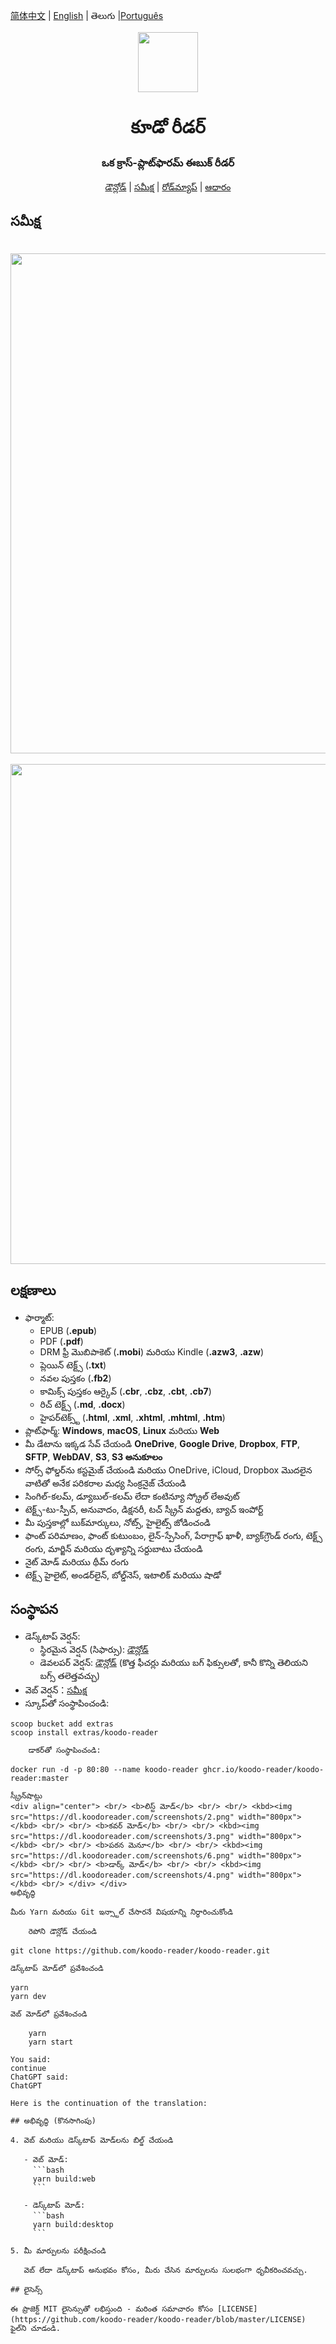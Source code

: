 <div align="left">

[简体中文](https://github.com/koodo-reader/koodo-reader/blob/master/README_cn.md) | [English](https://github.com/koodo-reader/koodo-reader/blob/master/README.md) | తెలుగు |[Português](https://github.com/koodo-reader/koodo-reader/blob/master/README_pt.md)

</div>

<div align="center" >
  <img src="https://dl.koodoreader.com/screenshots/logo.png" width="96px" height="96px"/>
</div>

<h1 align="center">
  కూడో రీడర్
</h1>

<h3 align="center">
  ఒక క్రాస్-ప్లాట్‌ఫారమ్ ఈబుక్ రీడర్
</h3>
<div align="center">

[డౌన్లోడ్](https://koodoreader.com/en) | [సమీక్ష](https://web.koodoreader.com) | [రోడ్‌మ్యాప్](https://koodoreader.com/en/roadmap) | [ఆధారం](https://koodoreader.com/en/document)

</div>

## సమీక్ష

<div align="center">
  <br/>
  <kbd><img src="https://dl.koodoreader.com/screenshots/1.png" width="800px"></kbd>
  <br/>
  <br/>
  <kbd><img src="https://dl.koodoreader.com/screenshots/5.png" width="800px"></kbd>
  <br/>
</div>

## లక్షణాలు

- ఫార్మాట్:
  - EPUB (**.epub**)
  - PDF (**.pdf**)
  - DRM ఫ్రీ మొబిపాకెట్ (**.mobi**) మరియు Kindle (**.azw3**, **.azw**)
  - ప్లెయిన్ టెక్ట్స్ (**.txt**)
  - నవల పుస్తకం (**.fb2**)
  - కామిక్స్ పుస్తకం ఆర్కైవ్ (**.cbr**, **.cbz**, **.cbt**, **.cb7**)
  - రిచ్ టెక్ట్స్ (**.md**, **.docx**)
  - హైపర్‌టెక్స్ట్ (**.html**, **.xml**, **.xhtml**, **.mhtml**, **.htm**)
- ప్లాట్‌ఫార్మ్: **Windows**, **macOS**, **Linux** మరియు **Web**
- మీ డేటాను ఇక్కడ సేవ్ చేయండి **OneDrive**, **Google Drive**, **Dropbox**, **FTP**, **SFTP**, **WebDAV**, **S3**, **S3 అనుకూలం**
- సోర్స్ ఫోల్డర్‌ను కస్టమైజ్ చేయండి మరియు OneDrive, iCloud, Dropbox మొదలైన వాటితో అనేక పరికరాల మధ్య సింక్రనైజ్ చేయండి
- సింగిల్-కలమ్, డ్యూబుల్-కలమ్ లేదా కంటిన్యూ స్క్రోల్ లేఅవుట్
- టెక్ట్స్-టు-స్పీచ్, అనువాదం, డిక్షనరీ, టచ్ స్క్రీన్ మద్దతు, బ్యాచ్ ఇంపోర్ట్
- మీ పుస్తకాల్లో బుక్‌మార్కులు, నోట్స్, హైలైట్స్ జోడించండి
- ఫాంట్ పరిమాణం, ఫాంట్ కుటుంబం, లైన్-స్పేసింగ్, పేరాగ్రాఫ్ ఖాళీ, బ్యాక్‌గ్రౌండ్ రంగు, టెక్ట్స్ రంగు, మార్జిన్ మరియు దృశ్యాన్ని సర్దుబాటు చేయండి
- నైట్ మోడ్ మరియు థీమ్ రంగు
- టెక్ట్స్ హైలైట్, అండర్‌లైన్, బోల్డ్‌నెస్, ఇటాలిక్ మరియు షాడో

## సంస్థాపన

- డెస్క్‌టాప్ వెర్షన్:
  - స్థిరమైన వెర్షన్ (సిఫార్సు): [డౌన్లోడ్](https://koodoreader.com/en)
  - డెవలపర్ వెర్షన్: [డౌన్లోడ్](https://github.com/koodo-reader/koodo-reader/releases/latest) (కొత్త ఫీచర్లు మరియు బగ్ ఫిక్సులతో, కానీ కొన్ని తెలియని బగ్స్ తలెత్తవచ్చు)
- వెబ్ వెర్షన్：[సమీక్ష](https://web.koodoreader.com)
- స్కూప్‌తో సంస్థాపించండి:

```shell
scoop bucket add extras
scoop install extras/koodo-reader

    డాకర్‌తో సంస్థాపించండి:

docker run -d -p 80:80 --name koodo-reader ghcr.io/koodo-reader/koodo-reader:master

స్క్రీన్‌షాట్లు
<div align="center"> <br/> <b>లిస్ట్ మోడ్</b> <br/> <br/> <kbd><img src="https://dl.koodoreader.com/screenshots/2.png" width="800px"></kbd> <br/> <br/> <b>కవర్ మోడ్</b> <br/> <br/> <kbd><img src="https://dl.koodoreader.com/screenshots/3.png" width="800px"></kbd> <br/> <br/> <b>పఠన మెనూ</b> <br/> <br/> <kbd><img src="https://dl.koodoreader.com/screenshots/6.png" width="800px"></kbd> <br/> <br/> <b>డార్క్ మోడ్</b> <br/> <br/> <kbd><img src="https://dl.koodoreader.com/screenshots/4.png" width="800px"></kbd> <br/> </div> </div>
అభివృద్ధి

మీరు Yarn మరియు Git ఇన్స్టాల్ చేసారనే విషయాన్ని నిర్ధారించుకోండి

    రెపోని డౌన్లోడ్ చేయండి

git clone https://github.com/koodo-reader/koodo-reader.git

డెస్క్‌టాప్ మోడ్‌లో ప్రవేశించండి

yarn
yarn dev

వెబ్ మోడ్‌లో ప్రవేశించండి

    yarn
    yarn start

You said:
continue
ChatGPT said:
ChatGPT

Here is the continuation of the translation:

## అభివృద్ధి (కొనసాగింపు)

4. వెబ్ మరియు డెస్క్‌టాప్ మోడ్‌లను బిల్డ్ చేయండి

   - వెబ్ మోడ్:
     ```bash
     yarn build:web
     ```

   - డెస్క్‌టాప్ మోడ్:
     ```bash
     yarn build:desktop
     ```

5. మీ మార్పులను పరీక్షించండి

   వెబ్ లేదా డెస్క్‌టాప్ అనుభవం కోసం, మీరు చేసిన మార్పులను సులభంగా ధృవీకరించవచ్చు.

## లైసెన్స్

ఈ ప్రాజెక్ట్ MIT లైసెన్సుతో లభిస్తుంది - మరింత సమాచారం కోసం [LICENSE](https://github.com/koodo-reader/koodo-reader/blob/master/LICENSE) ఫైల్‌ని చూడండి.
